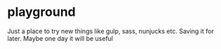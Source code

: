 # playground

Just a place to try new things like gulp, sass, nunjucks etc. Saving it for later. Maybe one day it will be useful
